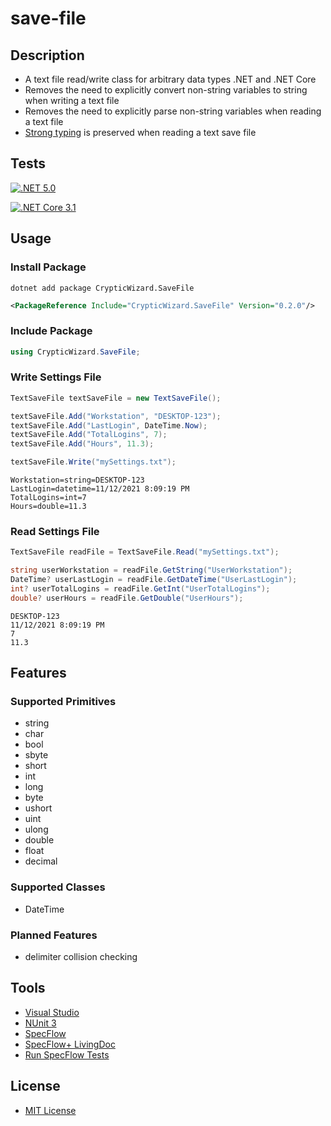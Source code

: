 # save-file

## Description
* A text file read/write class for arbitrary data types .NET and .NET Core
* Removes the need to explicitly convert non-string variables to string when writing a text file
* Removes the need to explicitly parse non-string variables when reading a text file
* [Strong typing](https://docs.microsoft.com/en-us/dotnet/csharp/language-reference/builtin-types/built-in-types) is preserved when reading a text save file

## Tests
[![.NET 5.0](https://github.com/cryptic-wizard/save-file/actions/workflows/dotnet.yml/badge.svg)](https://github.com/cryptic-wizard/save-file/actions/workflows/dotnet.yml)

[![.NET Core 3.1](https://github.com/cryptic-wizard/save-file/actions/workflows/dotnetcore.yml/badge.svg)](https://github.com/cryptic-wizard/save-file/actions/workflows/dotnetcore.yml)

## Usage
### Install Package
```Text
dotnet add package CrypticWizard.SaveFile
```
```xml
<PackageReference Include="CrypticWizard.SaveFile" Version="0.2.0"/>
```
### Include Package
```C#
using CrypticWizard.SaveFile;
```

### Write Settings File
```C#
TextSaveFile textSaveFile = new TextSaveFile();

textSaveFile.Add("Workstation", "DESKTOP-123");
textSaveFile.Add("LastLogin", DateTime.Now);
textSaveFile.Add("TotalLogins", 7);
textSaveFile.Add("Hours", 11.3);

textSaveFile.Write("mySettings.txt");
```
```Text
Workstation=string=DESKTOP-123
LastLogin=datetime=11/12/2021 8:09:19 PM
TotalLogins=int=7
Hours=double=11.3
```

### Read Settings File
```C#
TextSaveFile readFile = TextSaveFile.Read("mySettings.txt");

string userWorkstation = readFile.GetString("UserWorkstation");
DateTime? userLastLogin = readFile.GetDateTime("UserLastLogin");
int? userTotalLogins = readFile.GetInt("UserTotalLogins");
double? userHours = readFile.GetDouble("UserHours");
```
```Text
DESKTOP-123
11/12/2021 8:09:19 PM
7
11.3
```

## Features
### Supported Primitives
* string
* char
* bool
* sbyte
* short
* int
* long
* byte
* ushort
* uint
* ulong
* double
* float
* decimal
### Supported Classes
* DateTime
### Planned Features
* delimiter collision checking

## Tools
* [Visual Studio](https://visualstudio.microsoft.com/vs/)
* [NUnit 3](https://nunit.org/)
* [SpecFlow](https://specflow.org/tools/specflow/)
* [SpecFlow+ LivingDoc](https://specflow.org/tools/living-doc/)
* [Run SpecFlow Tests](https://github.com/marketplace/actions/run-specflow-tests)
## License
* [MIT License](https://github.com/cryptic-wizard/save-file/blob/main/LICENSE.md)
